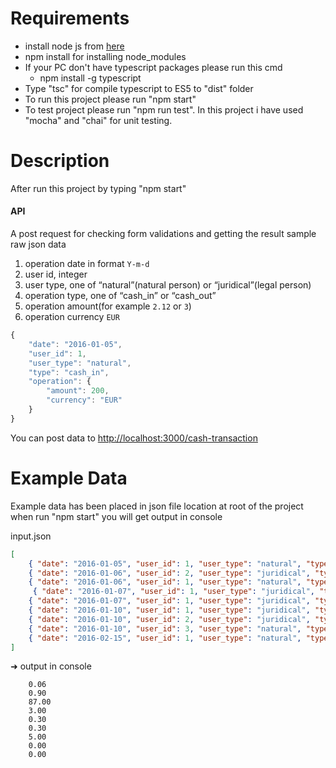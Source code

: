 # Requirements

- install node js from [here](https://nodejs.org/en/)
- npm install for installing node_modules
- If your PC don't have typescript packages please run this cmd
  - npm install -g typescript
- Type "tsc" for compile typescript to ES5 to "dist" folder
- To run this project please run "npm start"
- To test project please run "npm run test". In this project i have used "mocha" and "chai" for unit testing.

# Description

After run this project by typing "npm start"

#### API
A post request for checking form validations and getting the result
sample raw json data
1. operation date in format `Y-m-d`
2. user id, integer
3. user type, one of “natural”(natural person) or “juridical”(legal person)
4. operation type, one of “cash_in” or “cash_out”
5. operation amount(for example `2.12` or `3`)
6. operation currency `EUR`

```js
{
    "date": "2016-01-05",
    "user_id": 1,
    "user_type": "natural", 
    "type": "cash_in", 
    "operation": {
        "amount": 200,
        "currency": "EUR" 
    }
}
```
You can post data to [http://localhost:3000/cash-transaction](http://localhost:3000/cash-transaction)

# Example Data

Example data has been placed in json file location at root of the project when run "npm start" you will get output in console

input.json
```json
[
    { "date": "2016-01-05", "user_id": 1, "user_type": "natural", "type": "cash_in", "operation": { "amount": 200.00, "currency": "EUR" } },
    { "date": "2016-01-06", "user_id": 2, "user_type": "juridical", "type": "cash_out", "operation": { "amount": 300.00, "currency": "EUR" } },
    { "date": "2016-01-06", "user_id": 1, "user_type": "natural", "type": "cash_out", "operation": { "amount": 30000, "currency": "EUR" } },
     { "date": "2016-01-07", "user_id": 1, "user_type": "juridical", "type": "cash_out", "operation": { "amount": 1000.00, "currency": "EUR" } },
    { "date": "2016-01-07", "user_id": 1, "user_type": "juridical", "type": "cash_out", "operation": { "amount": 100.00, "currency": "EUR" } },
    { "date": "2016-01-10", "user_id": 1, "user_type": "juridical", "type": "cash_out", "operation": { "amount": 100.00, "currency": "EUR" } },
    { "date": "2016-01-10", "user_id": 2, "user_type": "juridical", "type": "cash_in", "operation": { "amount": 1000000.00, "currency": "EUR" } },
    { "date": "2016-01-10", "user_id": 3, "user_type": "natural", "type": "cash_out", "operation": { "amount": 1000.00, "currency": "EUR" } },
    { "date": "2016-02-15", "user_id": 1, "user_type": "natural", "type": "cash_out", "operation": { "amount": 300.00, "currency": "EUR" } },
]
```
➜  output in console
```
    0.06
    0.90
    87.00
    3.00
    0.30
    0.30
    5.00
    0.00
    0.00
```